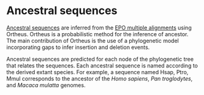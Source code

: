 # Ancestral sequences

[Ancestral sequences](http://europepmc.org/articles/PMC2577868) are inferred from the [EPO multiple alignments](multiple_genome_alignment.md) using Ortheus. Ortheus is a probabilistic method for the inference of ancestor. The main contribution of Ortheus is the use of a phylogenetic model incorporating gaps to infer insertion and deletion events.

Ancestral sequences are predicted for each node of the phylogenetic tree that relates the sequences. Each ancestral sequence is named according to the derived extant species. For example, a sequence named Hsap, Ptro, Mmul corresponds to the ancestor of the *Homo sapiens*, *Pan troglodytes*, and *Macaca mulatta* genomes.
